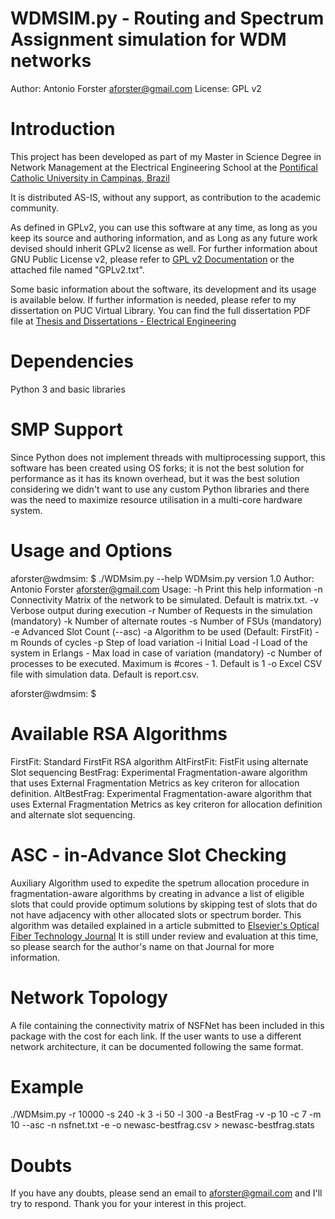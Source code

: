 # WDMSIM.py - Routing and Spectrum Assignment simulation for WDM networks

Author: Antonio Forster <aforster@gmail.com>
License: GPL v2 


# Introduction

This project has been developed as part of my Master in Science Degree in Network Management at the Electrical Engineering School at the [Pontifical Catholic University in Campinas, Brazil](https://www.puc-campinas.edu.br)

It is distributed AS-IS, without any support, as contribution to the academic community.  

As defined in GPLv2, you can use this software at any time, as long as you keep its source and authoring information, and as Long as any future work devised should inherit GPLv2 license as well. For further information about GNU Public License v2, please refer to [GPL v2 Documentation](https://opensource.org/licenses/gpl-2.0.php) or the attached file named "GPLv2.txt".

Some basic information about the software, its development and its usage is available below. If further information is needed, please refer to my dissertation on PUC Virtual Library. You can find the full dissertation PDF file at [Thesis and Dissertations - Electrical Engineering](
https://www.puc-campinas.edu.br/pos-graduacao/programa-de-pos-graduacao-em-engenharia-eletrica-mestrado/#teses)


# Dependencies

Python 3 and basic libraries



# SMP Support

Since Python does not implement threads with multiprocessing support, this software has been created using OS forks; it is not the best solution for performance as it has its known overhead, but it was the best solution considering we didn't want to use any custom Python libraries and there was the need to maximize resource utilisation in a multi-core hardware system. 



# Usage and Options

aforster@wdmsim: $ ./WDMsim.py --help
WDMsim.py version 1.0
Author: Antonio Forster <aforster@gmail.com>
Usage:
-h		Print this help information
-n	<FILE>	Connectivity Matrix of the network to be simulated. Default is matrix.txt.
-v		Verbose output during execution
-r		Number of Requests in the simulation (mandatory)
-k		Number of alternate routes
-s		Number of FSUs (mandatory)
-e		Advanced Slot Count (--asc)
-a		Algorithm to be used (Default: FirstFit)
-m		Rounds of cycles
-p		Step of load variation
-i		Initial Load
-l		Load of the system in Erlangs - Max load in case of variation (mandatory)
-c		Number of processes to be executed. Maximum is #cores - 1. Default is 1
-o	<FILE>	Excel CSV file with simulation data. Default is report.csv.

aforster@wdmsim: $


# Available RSA Algorithms

FirstFit: Standard FirstFit RSA algorithm
AltFirstFit: FistFit using alternate Slot sequencing
BestFrag: Experimental Fragmentation-aware algorithm that uses External Fragmentation Metrics as key criteron for allocation definition.
AltBestFrag: Experimental Fragmentation-aware algorithm that uses External Fragmentation Metrics as key criteron for allocation definition and alternate slot sequencing. 


# ASC - in-Advance Slot Checking

Auxiliary Algorithm used to expedite the spetrum allocation procedure in fragmentation-aware algorithms by creating in advance a list of eligible slots that could provide optimum solutions by skipping test of slots that do not have adjacency with other allocated slots or spectrum border. 
This algorithm was detailed explained in a article submitted to [Elsevier's Optical Fiber Technology Journal](https://www.journals.elsevier.com/optical-fiber-technology/) It is still under review and evaluation at this time, so please search for the author's name on that Journal for more information. 

# Network Topology

A file containing the connectivity matrix of NSFNet has been included in this package with the cost for each link. 
If the user wants to use a different network architecture, it can be documented following the same format. 


# Example

./WDMsim.py -r 10000 -s 240 -k 3 -i 50 -l 300 -a BestFrag -v -p 10 -c 7 -m 10 --asc -n nsfnet.txt -e -o newasc-bestfrag.csv > newasc-bestfrag.stats

# Doubts

If you have any doubts, please send an email to aforster@gmail.com and I'll try to respond. 
Thank you for your interest in this project. 


